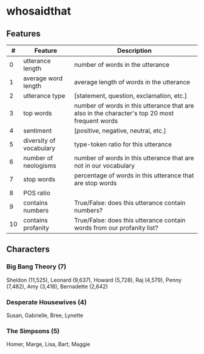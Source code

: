 # whosaidthat

## Features
| #  | Feature        | Description                                                              |
|----|-------------------------|-----------------------------------------------------------------------------------------------|
| 0  | utterance length        | number of words in the utterance                                                              |
| 1  | average word length     | average length of words in the utterance                                                      |
| 2  | utterance type          | [statement, question, exclamation, etc.]                                                      |
| 3  | top words               | number of words in this utterance that are also in the character's top 20 most frequent words |
| 4  | sentiment               | [positive, negative, neutral, etc.]                                                           |
| 5  | diversity of vocabulary | type-token ratio for this utterance                                                           |
| 6  | number of neologisms    | number of words in this utterance that are not in our vocabulary                              |
| 7  | stop words              | percentage of words in this utterance that are stop words                                     |
| 8  | POS ratio               |                                                                                               |
| 9  | contains numbers        | True/False: does this utterance contain numbers?                                              |
| 10 | contains profanity      | True/False: does this utterance contain words from our profanity list?                        |

## Characters

### Big Bang Theory (7)
Sheldon (11,525), Leonard (9,637), Howard (5,728), Raj (4,579), Penny (7,482), Amy (3,418), Bernadette (2,642)

### Desperate Housewives (4)
Susan, Gabrielle, Bree, Lynette

### The Simpsons (5)
Homer, Marge, Lisa, Bart, Maggie
